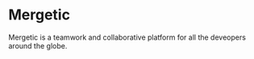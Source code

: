 # Mergetic
Mergetic is a teamwork and collaborative platform for all the deveopers around the globe.
